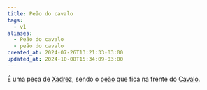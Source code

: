 ```yaml
---
title: Peão do cavalo
tags:
  - v1
aliases:
  - Peão do cavalo
  - peão do cavalo
created_at: 2024-07-26T13:21:33-03:00
updated_at: 2024-10-08T15:34:09-03:00
---
```


É uma peça de [Xadrez](../../08/06/Xadrez.md), sendo o [peão](Xadrez_Peao.md) que fica na frente do [Cavalo](Xadrez_Cavalo.md).